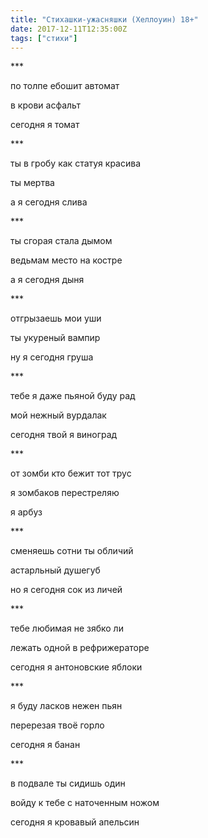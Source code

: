 ```yaml
---
title: "Стихашки-ужасняшки (Хеллоуин) 18+"
date: 2017-12-11T12:35:00Z
tags: ["стихи"]
---
```


\*\*\*

по толпе ебошит автомат

в крови асфальт

сегодня я томат



\*\*\*

ты в гробу как статуя красива

ты мертва

а я сегодня слива



\*\*\*

ты сгорая стала дымом

ведьмам место на костре

а я сегодня дыня



\*\*\*

отгрызаешь мои уши

ты укуреный вампир

ну я сегодня груша



\*\*\*

тебе я даже пьяной буду рад

мой нежный вурдалак

сегодня твой я виноград



\*\*\*

от зомби кто бежит тот трус

я зомбаков перестреляю

я арбуз



\*\*\*

сменяешь сотни ты обличий

астарльный душегуб

но я сегодня сок из личей



\*\*\*

тебе любимая не зябко ли

лежать одной в рефрижераторе

сегодня я антоновские яблоки



\*\*\*

я буду ласков нежен пьян

перерезая твоё горло

сегодня я банан



\*\*\*

в подвале ты сидишь один

войду к тебе с наточенным ножом

сегодня я кровавый апельсин  
